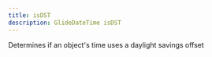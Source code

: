 ```yaml
---
title: isDST
description: GlideDateTime isDST
---
```

Determines if an object's time uses a daylight savings offset
